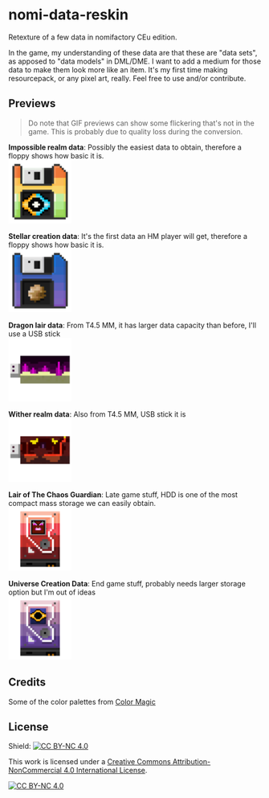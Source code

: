 # nomi-data-reskin
Retexture of a few data in nomifactory CEu edition.

In the game, my understanding of these data are that these are "data sets", as apposed to "data models" in DML/DME. I want to add a medium for those data to make them look more like an item.
It's my first time making resourcepack, or any pixel art, really. Feel free to use and/or contribute.

## Previews

> Do note that GIF previews can show some flickering that's not in the game. This is probably due to quality loss during the conversion.

**Impossible realm data**: Possibly the easiest data to obtain, therefore a floppy shows how basic it is.
</br><img src="./preview/impossible-realm.gif" width="25%" height="25%">

**Stellar creation data**: It's the first data an HM player will get, therefore a floppy shows how basic it is.
</br><img src="./preview/stellar-creation.gif" width="25%" height="25%">

**Dragon lair data**: From T4.5 MM, it has larger data capacity than before, I'll use a USB stick
</br><img src="./preview/dragon-lair.gif" width="25%" height="25%">

**Wither realm data**: Also from T4.5 MM, USB stick it is
</br><img src="./preview/wither-realm.gif" width="25%" height="25%">

**Lair of The Chaos Guardian**: Late game stuff, HDD is one of the most compact mass storage we can easily obtain.
</br><img src="./preview/chaos-guardian.gif" width="25%" height="25%">

**Universe Creation Data**: End game stuff, probably needs larger storage option but I'm out of ideas
</br><img src="./preview/universe creation.gif" width="25%" height="25%">

## Credits

Some of the color palettes from [Color Magic](https://colormagic.app/)

## License

Shield: [![CC BY-NC 4.0][cc-by-nc-shield]][cc-by-nc]

This work is licensed under a
[Creative Commons Attribution-NonCommercial 4.0 International License][cc-by-nc].

[![CC BY-NC 4.0][cc-by-nc-image]][cc-by-nc]

[cc-by-nc]: https://creativecommons.org/licenses/by-nc/4.0/
[cc-by-nc-image]: https://licensebuttons.net/l/by-nc/4.0/88x31.png
[cc-by-nc-shield]: https://img.shields.io/badge/License-CC%20BY--NC%204.0-lightgrey.svg

